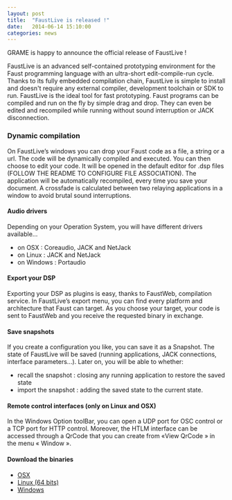 ```yaml
---
layout: post
title:  "FaustLive is released !"
date:   2014-06-14 15:10:00
categories: news
---
```


GRAME is happy to announce the official release of FaustLive !

FaustLive is an advanced self-contained prototyping environment for the Faust programming language with an ultra-short edit-compile-run cycle. Thanks to its fully embedded compilation chain, FaustLive is simple to install and doesn't require any external compiler, development toolchain or SDK to run. FaustLive is the ideal tool for fast prototyping. Faust programs can be compiled and run on the fly by simple drag and drop. They can even be edited and recompiled while running without sound interruption or JACK disconnection.

### Dynamic compilation ###

On FaustLive’s windows you can drop your Faust code as a file, a string or a url. The code will be dynamically compiled and executed. You can then choose to edit your code. It will be opened in the default editor for .dsp files (FOLLOW THE README TO CONFIGURE FILE ASSOCIATION). The application will be automatically recompiled, every time you save your document. A crossfade is calculated between two relaying applications in a window to avoid brutal sound interruptions.

#### Audio drivers ####

Depending on your Operation System, you will have different drivers available…

- on OSX : Coreaudio, JACK and NetJack
- on Linux : JACK and NetJack
- on Windows : Portaudio

#### Export your DSP ####

Exporting your DSP as plugins is easy, thanks to FaustWeb, compilation service. In FaustLive’s export menu, you can find every platform and architecture that Faust can target. As you choose your target, your code is sent to FaustWeb and you receive the requested binary in exchange.

#### Save snapshots ####

If you create a configuration you like, you can save it as a Snapshot. The state of FaustLive will be saved (running applications, JACK connections, interface parameters...). Later on, you will be able to whether:

- recall the snapshot : closing any running application to restore the saved state
- import the snapshot : adding the saved state to the current state.

#### Remote control interfaces (only on Linux and OSX) ####

In the Windows Option toolBar, you can open a UDP port for OSC control or a TCP port for HTTP control. Moreover, the HTLM interface can be accessed through a QrCode that you can create from «View QrCode » in the menu « Window ».

#### Download the binaries ####

- [OSX](http://sourceforge.net/projects/faudiostream/files/FaustLive.dmg)
- [Linux (64 bits)](http://sourceforge.net/projects/faudiostream/files/FaustLive_Linux.zip)
- [Windows](http://sourceforge.net/projects/faudiostream/files/FaustLive_Windows.rar)